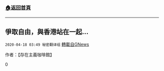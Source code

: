###  [:house:返回首頁](https://github.com/ourhimalayas/txt)
---

## 爭取自由，與香港站在一起&#8230;
`2020-04-18 03:49 秘密翻译组` [轉載自GNews](https://gnews.org/zh-hant/177082/)

作者：【存在主義咖啡館】

0
